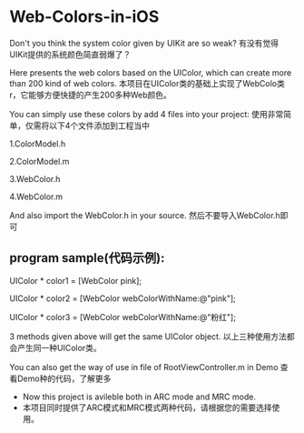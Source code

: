 Web-Colors-in-iOS
================

Don't you think the system color given by UIKit are so weak? 
有没有觉得UIKit提供的系统颜色简直弱爆了？

Here presents the web colors based on the UIColor, which can create more than 200 kind of web colors.
本项目在UIColor类的基础上实现了WebColo类r，它能够方便快捷的产生200多种Web颜色。

You can simply use these colors by add 4 files into your project:
使用非常简单，仅需将以下4个文件添加到工程当中

1.ColorModel.h

2.ColorModel.m

3.WebColor.h

4.WebColor.m


And also import the WebColor.h in your source.
然后不要导入WebColor.h即可

program sample(代码示例):
------------------------
UIColor * color1 = [WebColor pink];

UIColor * color2 = [WebColor webColorWithName:@"pink"];

UIColor * color3 = [WebColor webColorWithName:@"粉红"];

3 methods given above will get the same UIColor object.
以上三种使用方法都会产生同一种UIColor类。

You can also get the way of use in file of RootViewController.m in Demo
查看Demo种的代码，了解更多

* Now this project is avileble both in ARC mode and MRC mode.
* 本项目同时提供了ARC模式和MRC模式两种代码，请根据您的需要选择使用。
